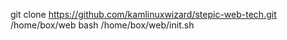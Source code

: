 git clone https://github.com/kamlinuxwizard/stepic-web-tech.git /home/box/web
bash /home/box/web/init.sh